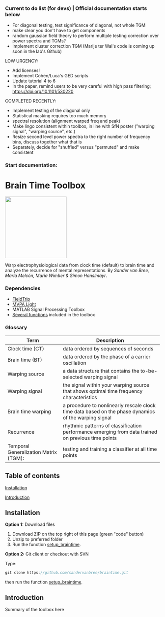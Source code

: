 ### Current to do list (for devs) | Official documentation starts below
- For diagonal testing, test significance of diagonal, not whole TGM
- make clear you don't have to get components
- random gaussian field theory to perform multiple testing correction over power spectra and TGMs?
- Implement cluster correction TGM (Marije ter Wal's code is coming up soon in the lab's Github)



LOW URGENCY:
- Add licenses! 
- Implement Cohen/Luca's GED scripts
- Update tutorial 4 to 6
- In the paper, remind users to be very careful with high pass filtering; https://doi.org/10.1101/530220

COMPLETED RECENTLY: 
- Implement testing of the diagonal only
- Statistical masking requires too much memory
- spectral resolution (alignment warped freq and peak)
- Make lingo consistent within toolbox, in line with SfN poster ("warping signal", "warping source", etc.)
- Resize second level power spectra to the right number of frequency bins, discuss together what that is
- Separately, decide for "shuffled" versus "permuted" and make consistent

### Start documentation:


# Brain Time Toolbox
<img src="https://i.imgur.com/OAEVqgM.png" width="200">

Warp electrophysiological data from clock time (default) to brain time and analyze the recurrence of mental representations. By *Sander van Bree, María Melcón, Maria Wimber & Simon Hanslmayr*.

### Dependencies
- [FieldTrip](http://www.fieldtriptoolbox.org/download/)
- [MVPA Light](https://github.com/treder/MVPA-Light)
- MATLAB Signal Processing Toolbox
- [Several functions](dependencies) included in the toolbox

### Glossary
| Term | Description |
| --- | --- |
| Clock time (CT) | data ordered by sequences of seconds |
| Brain time (BT) | data ordered by the phase of a carrier oscillation |
| Warping source | a data structure that contains the to-be-selected warping signal |
| Warping signal | the signal within your warping source that shows optimal time frequency characteristics |
| Brain time warping | a procedure to nonlinearly rescale clock time data based on the phase dynamics of the warping signal |
| Recurrence | rhythmic patterns of classification performance emerging from data trained on previous time points |
| Temporal Generalization Matrix (TGM): | testing and training a classifier at all time points |

## Table of contents
[Installation](#installation)

[Introduction](#introduction)

## Installation
**Option 1:** Download files

1. Download ZIP on the top right of this page (green "code" button)
2. Unzip to preferred folder
3. Run the function [setup_braintime](setup).

**Option 2:** Git client or checkout with SVN

Type:
```java
git clone https://github.com/sandervanbree/braintime.git
```
then run the function [setup_braintime](setup).

## Introduction
Summary of the toolbox here
